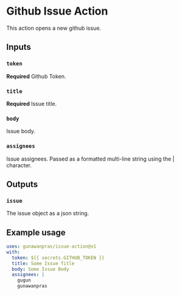 # Github Issue Action

This action opens a new github issue.

## Inputs

### `token`

**Required** Github Token.

### `title`

**Required** Issue title.

### `body`

Issue body.

### `assignees`

Issue assignees. Passed as a formatted multi-line string using the | character.

## Outputs

### `issue`

The issue object as a json string.

## Example usage

```yaml
uses: gunawanpras/issue-action@v1
with:
  token: ${{ secrets.GITHUB_TOKEN }}
  title: Some Issue Title
  body: Some Issue Body
  assignees: |
    gugun
    gunawanpras
```